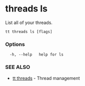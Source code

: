 # threads ls

List all of your threads.

```
tt threads ls [flags]
```

### Options

```
  -h, --help   help for ls
```

### SEE ALSO

* [tt threads](tt_threads.md)	 - Thread management
